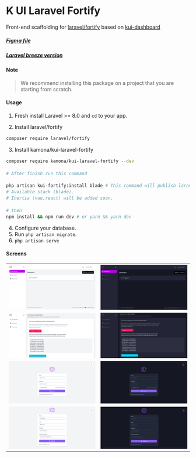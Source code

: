 # K UI Laravel Fortify

Front-end scaffolding for [laravel/fortify](https://github.com/laravel/fortify) based on [kui-dashboard](https://github.com/kamona-ui/)

##### [Figma file](https://www.figma.com/community/file/1019844542917981418/)

##### [Laravel breeze version](https://github.com/Kamona-WD/kui-laravel-breeze/)

#### Note

> We recommend installing this package on a project that you are starting from scratch.

#### Usage

1. Fresh install Laravel >= 8.0 and `cd` to your app.

2. Install laravel/fortify

```sh
composer require laravel/fortify
```

3. Install kamona/kui-laravel-fortify

```sh
composer require kamona/kui-laravel-fortify --dev

# After finish run this command

php artisan kui-fortify:install blade # This command will publish laravel/fortify resources also.
# Available stack (blade).
# Inertia (vue,react) will be added soon.

# then
npm install && npm run dev # or yarn && yarn dev
```

4. Configure your database.
5. Run `php artisan migrate`.
6. `php artisan serve`

#### Screens

|                             |                             |
| --------------------------- | --------------------------- |
| ![Shocase 1](screens/1.png) | ![Shocase 2](screens/2.png) |
| ![Shocase 7](screens/7.png) | ![Shocase 8](screens/8.png) |
| ![Shocase 3](screens/3.png) | ![Shocase 4](screens/4.png) |
| ![Shocase 6](screens/6.png) | ![Shocase 5](screens/5.png) |
